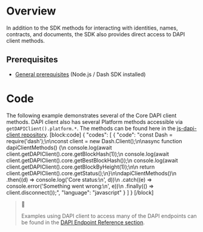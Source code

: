 # Overview

In addition to the SDK methods for interacting with identities, names, contracts, and documents, the SDK also provides direct access to DAPI client methods.

## Prerequisites

- [General prerequisites](tutorials-introduction#prerequisites) (Node.js / Dash SDK installed)

# Code

The following example demonstrates several of the Core DAPI client methods. DAPI client also has several Platform methods accessible via `getDAPIClient().platform.*`. The methods can be found here in the [js-dapi-client repository](https://github.com/dashevo/platform/tree/master/packages/js-dapi-client/lib/methods).
[block:code]
{
  "codes": [
    {
      "code": "const Dash = require('dash');\n\nconst client = new Dash.Client();\n\nasync function dapiClientMethods() {\n  console.log(await client.getDAPIClient().core.getBlockHash(1));\n  console.log(await client.getDAPIClient().core.getBestBlockHash());\n  console.log(await client.getDAPIClient().core.getBlockByHeight(1));\n\n  return client.getDAPIClient().core.getStatus();\n}\n\ndapiClientMethods()\n  .then((d) => console.log('Core status:\\n', d))\n  .catch((e) => console.error('Something went wrong:\\n', e))\n  .finally(() => client.disconnect());",
      "language": "javascript"
    }
  ]
}
[/block]
> 📘
>
> Examples using DAPI client to access many of the DAPI endpoints can be found in the [DAPI Endpoint Reference section](reference-dapi-endpoints).